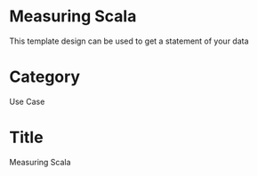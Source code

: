 # Measuring Scala
This template design can be used to get a statement of your data

# Category
Use Case

# Title
Measuring Scala